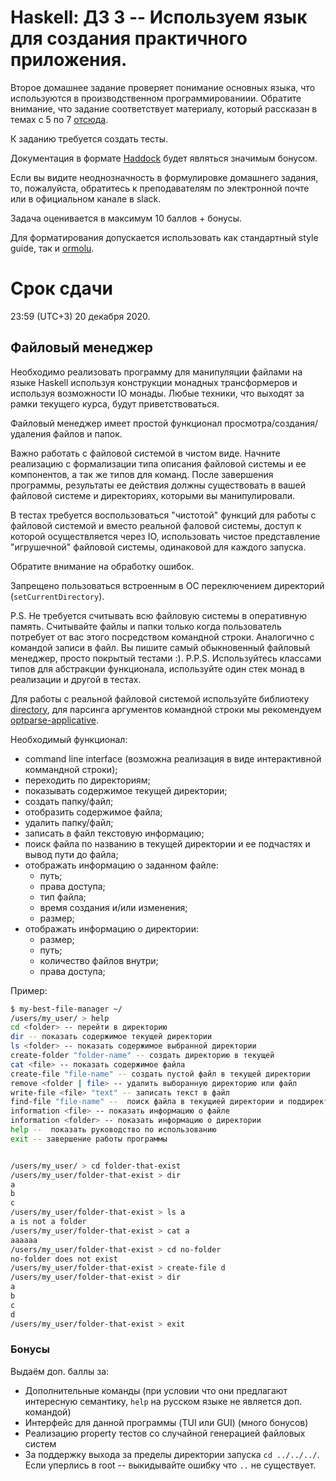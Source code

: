 # Haskell: ДЗ 3 -- Используем язык для создания практичного приложения.

Второе домашнее задание проверяет понимание основных языка, что используются в
производственном программированиии. Обратите внимание, что задание соответствует
материалу, который рассказан в темах с 5 по 7
[отсюда](https://github.com/jagajaga/FP-Course-ITMO).

К заданию требуется создать тесты.

Документация в формате [Haddock](https://www.haskell.org/haddock/) будет
являться значимым бонусом.

Если вы видите неоднозначность в формулировке домашнего задания, то, пожалуйста,
обратитесь к преподавателям по электронной почте или в официальном канале в
slack.

Задача оценивается в максимум 10 баллов + бонусы.

Для форматирования допускается использовать как стандартный style guide, так и [ormolu](https://hackage.haskell.org/package/ormolu).

# Срок сдачи

23:59 (UTC+3) 20 декабря 2020.

## Файловый менеджер

Необходимо реализовать программу для манипуляции файлами на языке Haskell
используя конструкции монадных трансформеров и используя возможности IO монады.
Любые техники, что выходят за рамки текущего курса, будут приветствоваться.

Файловый менеджер имеет простой функционал
просмотра/создания/удаления файлов и папок.

Важно работать с файловой системой в чистом виде. Начните реализацию с
формализации типа описания файловой системы и ее компонентов, а так же типов
для команд. После завершения программы, результаты ее действия должны
существовать в вашей файловой системе и директориях, которыми вы манипулировали.

В тестах требуется воспользоваться "чистотой" функций для работы с файловой системой
и вместо реальной фаловой системы, доступ к которой осуществляется через IO, использовать
чистое представление "игрушечной" файловой системы, одинаковой для каждого запуска.

Обратите внимание на обработку ошибок.

Запрещено пользоваться встроенным в ОС переключением директорий (`setCurrentDirectory`).

P.S. Не требуется считывать всю файловую системы в оперативную память. Считывайте файлы
и папки только когда пользователь потребует от вас этого посредством командной строки.
Аналогично с командой записи в файл. Вы пишите самый обыкновенный файловый менеджер, просто
покрытый тестами :).
P.P.S. Используйтесь классами типов для абстракции функционала, используйте один стек монад
в реализации и другой в тестах.

Для работы с реальной файловой системой используйте библиотеку
[directory](https://hackage.haskell.org/package/directory-1.3.6.1),
для парсинга аргументов командной строки мы рекомендуем
[optparse-applicative](https://hackage.haskell.org/package/optparse-applicative).

Необходимый функционал:

* command line interface (возможна реализация в виде интерактивной коммандной строки);
* переходить по директориям;
* показывать содержимое текущей директории;
* создать папку/файл;
* отобразить содержимое файла;
* удалить папку/файл;
* записать в файл текстовую информацию;
* поиск файла по названию  в текущей директории и ее подчастях и вывод пути до файла;
* отображать информацию о заданном файле:
    * путь;
    * права доступа;
    * тип файла;
    * время создания и/или изменения;
    * размер;    
* отображать информацию о директории:
    * размер;
    * путь;
    * количество файлов внутри;
    * права доступа;


Пример:

```bash
$ my-best-file-manager ~/
/users/my_user/ > help
cd <folder> -- перейти в директорию
dir -- показать содержимое текущей директории
ls <folder> -- показать содержимое выбранной директории
create-folder "folder-name" -- создать директорию в текущей
cat <file> -- показать содержимое файла
create-file "file-name" -- создать пустой файл в текущей директории
remove <folder | file> -- удалить выборанную директорию или файл
write-file <file> "text" -- записать текст в файл
find-file "file-name" --  поиск файла в текущией директории и поддиректориях
information <file> -- показать информацию о файле
information <folder> -- показать информацию о директории
help --  показать руководство по использованию
exit -- завершение работы программы


/users/my_user/ > cd folder-that-exist
/users/my_user/folder-that-exist > dir
a
b
c
/users/my_user/folder-that-exist > ls a
a is not a folder
/users/my_user/folder-that-exist > cat a
aaaaaa
/users/my_user/folder-that-exist > cd no-folder
no-folder does not exist
/users/my_user/folder-that-exist > create-file d
/users/my_user/folder-that-exist > dir
a
b
c
d
/users/my_user/folder-that-exist > exit
```

### Бонусы


Выдаём доп. баллы за:

* Дополнительные команды (при условии что они предлагают интересную семантику, `help` на русском языке не является доп. командой)
* Интерфейс для данной программы (TUI или GUI) (много бонусов)
* Реализацию property тестов со случайной генерацией файловых систем
* За поддержку выхода за пределы директории запуска `cd ../../../`. Если уперлись в root -- выкидывайте ошибку что `..` не существует.
